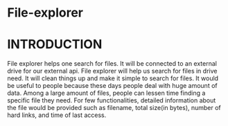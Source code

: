 # File-explorer

INTRODUCTION
======================================================================================================
File explorer helps one search for files. It will be connected to an external drive for our external api. File explorer will help us search for files in drive need. It will clean things up and make it simple to search for files. It would be useful to people because these days people deal with huge amount of data. Among a large amount of files, people can lessen time finding a specific file they need. For few functionalities, detailed information about the file would be provided such as filename, total size(in bytes), number of hard links, and time of last access.
